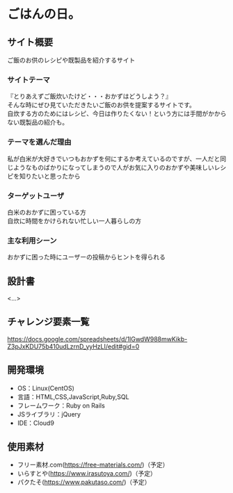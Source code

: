 # ごはんの日。

## サイト概要
ご飯のお供のレシピや既製品を紹介するサイト

### サイトテーマ
『とりあえずご飯炊いたけど・・・おかずはどうしよう？』  
そんな時にぜひ見ていただきたいご飯のお供を提案するサイトです。  
自炊する方のためにはレシピ、今日は作りたくない！という方には手間がかからない既製品の紹介も。  

### テーマを選んだ理由
私が白米が大好きでいつもおかずを何にするか考えているのですが、一人だと同じようなものばかりになってしまうので人がお気に入りのおかずや美味しいレシピを知りたいと思ったから

### ターゲットユーザ
白米のおかずに困っている方  
自炊に時間をかけられない忙しい一人暮らしの方

### 主な利用シーン
おかずに困った時にユーザーの投稿からヒントを得られる

## 設計書
<...>

## チャレンジ要素一覧
https://docs.google.com/spreadsheets/d/1lGwdW988mwKikb-Z3pJxKDU75b410udLzrnD_yyHzLI/edit#gid=0

## 開発環境
- OS：Linux(CentOS)
- 言語：HTML,CSS,JavaScript,Ruby,SQL
- フレームワーク：Ruby on Rails
- JSライブラリ：jQuery
- IDE：Cloud9

## 使用素材
- フリー素材.com(https://free-materials.com/)（予定）
- いらすとや(https://www.irasutoya.com/)（予定）
- パクたそ(https://www.pakutaso.com/)（予定）

